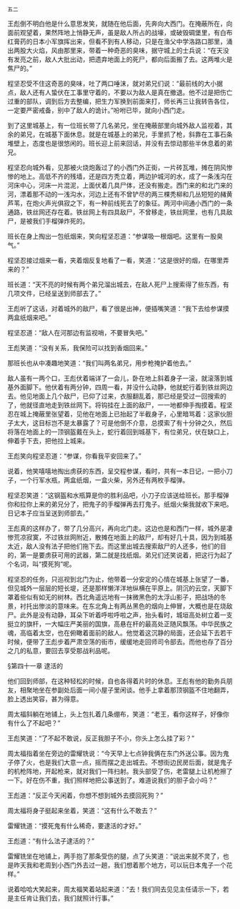     五二 

   王彪倒不明白他是什么意思发笑，就随在他后面，先奔向大西门。在掩蔽所在，向面前观望着，果然阵地上悄静无声，虽是敌人所占的战壕，或破毁碉堡里，有白布红膏药的日本小军旗挥出来，但看不到有人移动，只是在渔父中学洛路口那里，涌出两股大火焰，风由那里来，带着一种奇恶的臭味，据守城上的士兵说：“在天没有发亮之前，敌人大批出动，把遗弃地面上的死尸，都向后面搬了去。这两堆火是焦尸的。”

   程坚忍受不住这奇恶的臭味，吐了两口唾沫，就对弟兄们说：“最前线的大小据点，敌人还有人蛰伏在工事里守着的，不要以为敌人是真在撤退。他不过是把伤亡过重的部队，调到后方去整编，把生力军换到前面来打，师长再三让我转告各位，一定要严密戒备，别中了敌人的诡计。”吩咐已毕，就向小西门走。

   到了这里城基上，有一位班长带了几名弟兄，坐在掩蔽部里向城外敌人监视着，其余的弟兄，在城基下面休息。就是在城基上的弟兄，手里抓了枪，斜靠在工事石条堆壁上，态度也是很悠闲的。班长迎上前来回话，并没有去惊动那些半休息着的弟兄。

   程坚忍向城外看，见那被火烧炮轰过了的小西门外正街，一片砖瓦堆，摊在阴风惨惨的地上。高低不齐的残墙，还是四方秃立着，两边护城河的水，成了一条浅沟在河床中心，河床一片混泥，上面伏着几具尸体，还没有搬走。西门来的和北门来的河，漂着那不动的一浅沟水，河边上还有不曾铲尽的两三棵秃柳和几丛短短的赭黄芦苇，在炮火声光俱寂之下，有一种前线死去了的象征。两河中间通小西门的一条通路，铁丝网还存在着。铁丝网上有四具敌尸，不曾移走，铁丝网里，也有几具敌尸，是被我们手榴弹炸死的。

   班长在身上掏出一包纸烟来，笑向程坚忍道：“参谋吸一根烟吧。这里有一股臭气。”

   程坚忍接过烟来一看，夹着烟反复地看了一看，笑道：“这是很好的烟，在哪里弄来的？”

   班长道：“天不亮的时候有两个弟兄溜出城去，在敌人死尸上搜索得了些东西，有几项文件，已经呈送到师部去了。”

   王彪听了这话，对着城外的敌尸，看了很是出神，便插嘴笑道：“我下去给参谋摸两盒纸烟来吧。”

   程坚忍道：“敌人在河那边有监视哨，不要冒失吧。”

   王彪笑道：“没有关系，我保险可以找到香烟回来。”

   那班长也从中凑趣地笑道：“我们叫两名弟兄，用步枪掩护着他去。”

   敌人虽有一两个口，王彪伏着端详了一会儿，卧在地上斜着身子一滚，就滚落到城基外面脚下。他伏着有两分钟，四周一看，并没什么动静，他就蛇行着到铁丝网边去。他见地面上几个敌尸，已仰了过来，衣服翻乱着，那已经是受过一回搜索的了，他就径直地走到铁丝网下。将钩挂在上面的敌尸，一一地都伸手掏摸着。程坚忍在城上掩蔽里张望着，见他在地面上已抬起了半截身子，心里暗骂着：这家伙胆子太大，这目标岂不是太暴露了？可是他倒不介意，总摸索了有十分钟之久，然后将落在地面上的一顶钢盔戴在头上，蛇行着回到城基下，有位弟兄，伏在缺口上，伸着手下去，把他拉上城来。

   王彪笑向程坚忍道：“参谋，你看我平安回来了。”

   说着，他笑嘻嘻地掏出虏获的东西，呈交程参谋，看时，共有一本日记，一把小刀子，一个行军水瓶，两盒纸烟，一盒火柴，另外还有两枚手榴弹。

   程坚忍笑道：“这钢盔和水瓶算是你的胜利品吧，小刀子应该送给班长。那手榴弹你和拉你上来的弟兄分了，把鬼子的手榴弹再去打鬼子。纸烟火柴我就收下来吧。日记本子应当呈送到师部去。”

   王彪真的这样办了，带了几分高兴，再向北门走。这边也是和西门一样，城外是凄惨荒凉寂寞，不过铁丝网附近，散摊在地面上的敌尸，却有好几十具，因为到城基太近，敌人没有法子把他们拖下去。而这里出城去搜索敌尸的人还多，他们的目的，第一是要虏获可用的武器，第二就是找纸烟。弟兄们还笑说着，把这行为起了个名词，叫“摸死狗”呢。

   程坚忍的任务，只巡视到北门为止，他带着一分安定的心情在城基上张望了一番，但见城外一层层的短长堤，还是那样懒洋洋地纵横在平原上。阴沉的云空，天脚下罩着些似有如无的树林。西北角遥远地有一抹微黑色的太浮山影子，把战场的冬景，衬托出惨淡的意味来。在东北角上有两丛黑色的烟向上伸冒，大概也是在烧敌尸。此外是没有动静，耳朵下听着呼啦呼啦之声，抬头看时，城垣高处树立着一支挺立的旗杆，一大幅庄严美丽的国旗，高悬在杆的最高处正随风飘荡。中华民族之魂，高临着太空，也在俯瞰着面前的敌人。他觉着这沉静的局面，还会延下去若干时候，便带了王彪步着严肃空荡的街市，缓缓地走回师司令部去。而他也存了百分之几的私意，要回去享受那战利品呢。

   §第四十一章 逮活的

   他们回到师部，在这种轻松的时候，自也各得着片时的休息。王彪有他的勤务兵朋友，相聚地坐在参副处后面一间小屋子里闲谈。他手上拿着那顶钢盔不住地翻弄，脸上透出笑容，甚为得意。

   周太福斜躺在地铺上，头上包扎着几条绷布，笑道：“老王，看你这样子，好像你有什么了不起吧？”

   王彪笑道：“了不起不敢说，反正我胆子不小，你头上怎么挂了彩？”

   周太福指着坐在旁边的雷耀铣说：“今天早上七点钟我俩在东门外送公事。因为鬼子停了火，也是我们大意一点，摇而摆之走出城去。不想街边民房后面，就是鬼子的机枪阵地，开起枪来，就对我们一阵扫射。我头部受了伤，老雷腿上让机枪擦了一下。好在伤不重，我们照样地把公事送到了。难道说我们的胆子会小吗？”

   王彪道：“反正今天闲着，你想不想到城外去摸回死狗？”

   周太福将身子挺起来坐着，笑道：“这有什么不敢去？”

   雷耀铣道：“摸死鬼有什么稀奇，要逮活的才好。”

   王彪道：“有什么法子逮活的？”

   雷耀铣坐在地铺上，两手抱了那条受伤的腿，点了头笑道：“说出来就不灵了，也是昨天我和老周到小西门外去过一趟，我们想着那个地方，可以玩日本鬼子一个花样。”

   说着哈哈大笑起来，周太福笑着站起来道：“去！我们同去见见主任请示一下，若是主任肯让我们去，我们就照计行事。”

